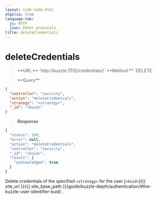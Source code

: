 ```yaml
---
layout: side-code.html
algolia: true
language-tab:
  js: HTTP
  json: Other protocols
title: deleteCredentials
---
```



# deleteCredentials



<blockquote class="js">
<p>
**URL:** `http://kuzzle:7512/credentials/<strategy>/<kuid>`  
**Method:** `DELETE`  
</p>
</blockquote>

<blockquote class="json">
<p>
**Query**
</p>
</blockquote>

```json
{
  "controller": "security",
  "action": "deleteCredentials",
  "strategy": "<strategy>",
  "_id": "<kuid>"
}
```

>**Response**

```javascript
{
  "status": 200,                     
  "error": null,                     
  "action": "deleteCredentials",
  "controller": "security",
  "_id": "<kuid>",
  "result": {
    "acknowledged": true
  }
}
```

Delete credentials of the specified `<strategy>` for the user [`<kuid>`]({{ site_url }}{{{ site_base_path }}}guide/kuzzle-depth/authentication/#the-kuzzle-user-identifier-kuid) .
